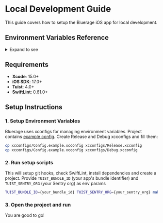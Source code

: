 # Local Development Guide

This guide covers how to setup the Bluerage iOS app for local development.

## Environment Variables Reference
<details>
<summary>Expand to see</summary>

### Required

#### Convex

- `CONVEX_DEPLOYMENT_URL`: Your Convex deployment URL (automatically generated when you
  create a deployment, found in Convex dashboard)

**How to obtain**:
1. Create a new project at [Convex Dashboard](https://dashboard.convex.dev/)
2. Copy your deployment URL to the `CONVEX_DEPLOYMENT_URL` environment variable

#### Clerk

- `CLERK_FRONTEND_URL`: Your Clerk frontend API URL (found in Clerk dashboard under API Keys)
- `CLERK_PUBLISHABLE_KEY`: Your Clerk publishable key for client-side authentication (found in Clerk dashboard under API Keys)

**How to obtain**:
1. Create an account at [Clerk](https://clerk.com/)
2. Create a new application in your Clerk dashboard
3. Copy your Frontend API URL to `CLERK_FRONTEND_URL`
4. Copy your Publishable Key to `CLERK_PUBLISHABLE_KEY`

### Optional

#### PostHog

- `POSTHOG_API_KEY`: Your PostHog project API key (sign up at
  https://posthog.com/)
- `POSTHOG_HOST`: PostHog instance URL (usually `https://app.posthog.com` or
  `https://us.i.posthog.com`)

**How to obtain**:
1. Sign up at [PostHog](https://posthog.com/)
2. Create a new project and copy your API key to `POSTHOG_API_KEY`
3. Set the appropriate host URL for your region in `POSTHOG_HOST` (usually `https://app.posthog.com` or `https://us.i.posthog.com`)

#### Sentry

- `SENTRY_DSN`: Your Sentry Data Source Name for error tracking (obtained from Sentry project settings after creating a project at https://sentry.io/)

**How to obtain**:
1. Sign up at [Sentry](https://sentry.io/)
2. Create a new project and copy your DSN to `SENTRY_DSN`

</details>

## Requirements

- **Xcode**: 15.0+
- **iOS SDK**: 17.0+
- **Tuist**: 4.0+
- **SwiftLint**: 0.61.0+

## Setup Instructions

### 1. Setup Environment Variables

Bluerage uses xconfigs for managing environment variables.
Project contains [example config](../xcconfigs/Config.example.xcconfig).
Create Release and Debug xcconfigs and fill them:
```bash
cp xcconfigs/Config.example.xcconfig xcconfigs/Release.xcconfig
cp xcconfigs/Config.example.xcconfig xcconfigs/Debug.xcconfig
```

### 2. Run setup scripts

This will setup git hooks, check SwiftLint, install dependencies and create a project. Provide `TUIST_BUNDLE_ID` (your app's bundle identifier) and `TUIST_SENTRY_ORG` (your Sentry org) as env params

```bash
TUIST_BUNDLE_ID={your_bundle_id} TUIST_SENTRY_ORG={your_sentry_org} make setup
```

### 3. Open the project and run

You are good to go!
